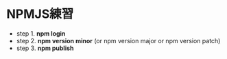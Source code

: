 # NPMJS練習

* step 1. __npm login__
* step 2. __npm version minor__ (or npm version major or npm version patch)
* step 3. __npm publish__